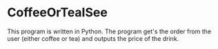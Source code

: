 # CoffeeOrTeaISee
This program is written in Python. The program get's the order from the user (either coffee or tea) and outputs the price of the drink.
